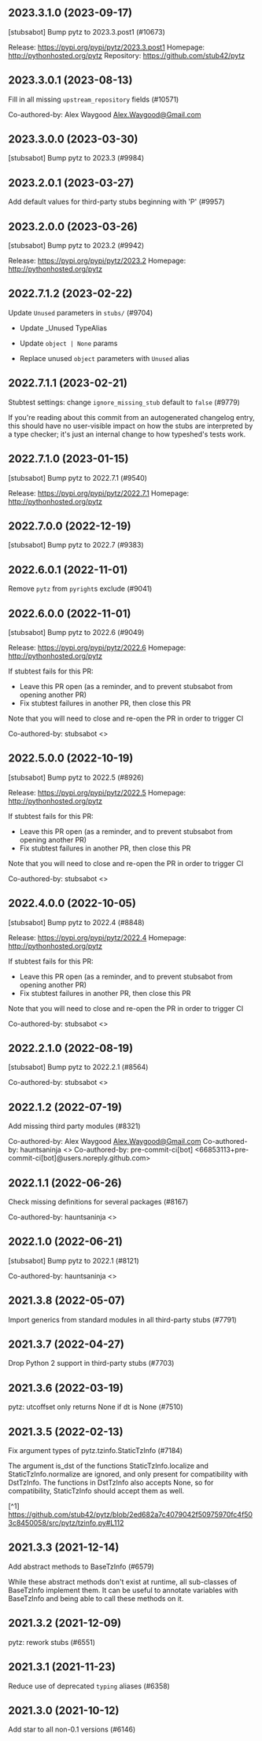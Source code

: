 ## 2023.3.1.0 (2023-09-17)

[stubsabot] Bump pytz to 2023.3.post1 (#10673)

Release: https://pypi.org/pypi/pytz/2023.3.post1
Homepage: http://pythonhosted.org/pytz
Repository: https://github.com/stub42/pytz

## 2023.3.0.1 (2023-08-13)

Fill in all missing `upstream_repository` fields (#10571)

Co-authored-by: Alex Waygood <Alex.Waygood@Gmail.com>

## 2023.3.0.0 (2023-03-30)

[stubsabot] Bump pytz to 2023.3 (#9984)

## 2023.2.0.1 (2023-03-27)

Add default values for third-party stubs beginning with 'P' (#9957)

## 2023.2.0.0 (2023-03-26)

[stubsabot] Bump pytz to 2023.2 (#9942)

Release: https://pypi.org/pypi/pytz/2023.2
Homepage: http://pythonhosted.org/pytz

## 2022.7.1.2 (2023-02-22)

Update `Unused` parameters in `stubs/` (#9704)

* Update _Unused TypeAlias

* Update `object | None` params

* Replace unused `object` parameters with `Unused` alias

## 2022.7.1.1 (2023-02-21)

Stubtest settings: change `ignore_missing_stub` default to `false` (#9779)

If you're reading about this commit from an autogenerated changelog entry, this should have no user-visible impact on how the stubs are interpreted by a type checker; it's just an internal change to how typeshed's tests work.

## 2022.7.1.0 (2023-01-15)

[stubsabot] Bump pytz to 2022.7.1 (#9540)

Release: https://pypi.org/pypi/pytz/2022.7.1
Homepage: http://pythonhosted.org/pytz

## 2022.7.0.0 (2022-12-19)

[stubsabot] Bump pytz to 2022.7 (#9383)

## 2022.6.0.1 (2022-11-01)

Remove `pytz` from `pyright`s exclude (#9041)

## 2022.6.0.0 (2022-11-01)

[stubsabot] Bump pytz to 2022.6 (#9049)

Release: https://pypi.org/pypi/pytz/2022.6
Homepage: http://pythonhosted.org/pytz

If stubtest fails for this PR:
- Leave this PR open (as a reminder, and to prevent stubsabot from opening another PR)
- Fix stubtest failures in another PR, then close this PR

Note that you will need to close and re-open the PR in order to trigger CI

Co-authored-by: stubsabot <>

## 2022.5.0.0 (2022-10-19)

[stubsabot] Bump pytz to 2022.5 (#8926)

Release: https://pypi.org/pypi/pytz/2022.5
Homepage: http://pythonhosted.org/pytz

If stubtest fails for this PR:
- Leave this PR open (as a reminder, and to prevent stubsabot from opening another PR)
- Fix stubtest failures in another PR, then close this PR

Note that you will need to close and re-open the PR in order to trigger CI

Co-authored-by: stubsabot <>

## 2022.4.0.0 (2022-10-05)

[stubsabot] Bump pytz to 2022.4 (#8848)

Release: https://pypi.org/pypi/pytz/2022.4
Homepage: http://pythonhosted.org/pytz

If stubtest fails for this PR:
- Leave this PR open (as a reminder, and to prevent stubsabot from opening another PR)
- Fix stubtest failures in another PR, then close this PR

Note that you will need to close and re-open the PR in order to trigger CI

Co-authored-by: stubsabot <>

## 2022.2.1.0 (2022-08-19)

[stubsabot] Bump pytz to 2022.2.1 (#8564)

Co-authored-by: stubsabot <>

## 2022.1.2 (2022-07-19)

Add missing third party modules (#8321)

Co-authored-by: Alex Waygood <Alex.Waygood@Gmail.com>
Co-authored-by: hauntsaninja <>
Co-authored-by: pre-commit-ci[bot] <66853113+pre-commit-ci[bot]@users.noreply.github.com>

## 2022.1.1 (2022-06-26)

Check missing definitions for several packages (#8167)

Co-authored-by: hauntsaninja <>

## 2022.1.0 (2022-06-21)

[stubsabot] Bump pytz to 2022.1 (#8121)

Co-authored-by: hauntsaninja <>

## 2021.3.8 (2022-05-07)

Import generics from standard modules in all third-party stubs (#7791)

## 2021.3.7 (2022-04-27)

Drop Python 2 support in third-party stubs (#7703)

## 2021.3.6 (2022-03-19)

pytz: utcoffset only returns None if dt is None (#7510)

## 2021.3.5 (2022-02-13)

Fix argument types of pytz.tzinfo.StaticTzInfo (#7184)

The argument is_dst of the functions StaticTzInfo.localize and
StaticTzInfo.normalize are ignored, and only present for compatibility with
DstTzInfo. The functions in DstTzInfo also accepts None, so for compatibility,
StaticTzInfo should accept them as well.

[^1] https://github.com/stub42/pytz/blob/2ed682a7c4079042f50975970fc4f503c8450058/src/pytz/tzinfo.py#L112

## 2021.3.3 (2021-12-14)

Add abstract methods to BaseTzInfo (#6579)

While these abstract methods don't exist at runtime, all sub-classes of
BaseTzInfo implement them. It can be useful to annotate variables with
BaseTzInfo and being able to call these methods on it.

## 2021.3.2 (2021-12-09)

pytz: rework stubs (#6551)

## 2021.3.1 (2021-11-23)

Reduce use of deprecated `typing` aliases (#6358)

## 2021.3.0 (2021-10-12)

Add star to all non-0.1 versions (#6146)

